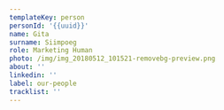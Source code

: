 ```yaml
---
templateKey: person
personId: '{{uuid}}'
name: Gita
surname: Siimpoeg
role: Marketing Human
photo: /img/img_20180512_101521-removebg-preview.png
about: ''
linkedin: ''
label: our-people
tracklist: ''
---
```

